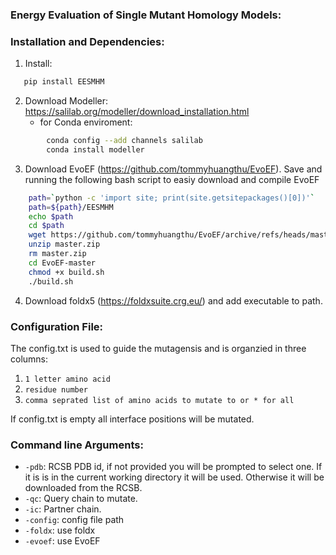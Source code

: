### Energy Evaluation of Single Mutant Homology Models:

### Installation and Dependencies:
1. Install:
```sh
   pip install EESMHM
```
2. Download Modeller: https://salilab.org/modeller/download_installation.html
    * for Conda enviroment:
```sh 
        conda config --add channels salilab
        conda install modeller
```
3. Download EvoEF (https://github.com/tommyhuangthu/EvoEF). Save and running the following bash script to easiy download and compile EvoEF  
```sh
	path=`python -c 'import site; print(site.getsitepackages()[0])'`
	path=${path}/EESMHM
	echo $path
	cd $path
	wget https://github.com/tommyhuangthu/EvoEF/archive/refs/heads/master.zip
	unzip master.zip
	rm master.zip
	cd EvoEF-master
	chmod +x build.sh
	./build.sh
```

4. Download foldx5 (https://foldxsuite.crg.eu/) and add executable to path.


### Configuration File:
The config.txt is used to guide the mutagensis and is organzied in three columns:
1) `1 letter amino acid` 
2) `residue number`
3) `comma seprated list of amino acids to mutate to or * for all`

If config.txt is empty all interface positions will be mutated.  

### Command line Arguments:
* `-pdb`: RCSB PDB id, if not provided you will be prompted to select one. If it is is in the current working directory it will be used. Otherwise it will be downloaded from the RCSB.
* `-qc`: Query chain to mutate.
* `-ic`: Partner chain.
* `-config`: config file path
* `-foldx`: use foldx
* `-evoef`: use EvoEF 
